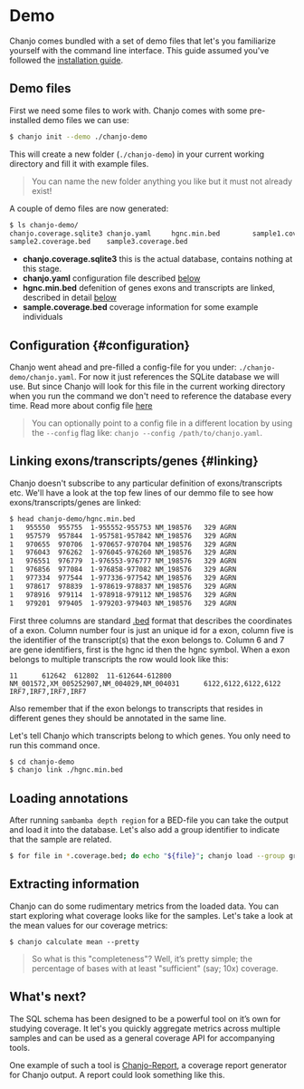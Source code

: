 # Demo

Chanjo comes bundled with a set of demo files that let's you familiarize yourself with the command line interface. This guide assumed you've followed the [installation guide](../topics/installation.md).

## Demo files

First we need some files to work with. Chanjo comes with some pre-installed demo files we can use:

```bash
$ chanjo init --demo ./chanjo-demo
```
This will create a new folder (`./chanjo-demo`) in your current working directory and fill it with example files.

> You can name the new folder anything you like but it must not already exist!

A couple of demo files are now generated:

```bash
$ ls chanjo-demo/
chanjo.coverage.sqlite3	chanjo.yaml		hgnc.min.bed		sample1.coverage.bed	
sample2.coverage.bed	sample3.coverage.bed
```

- **chanjo.coverage.sqlite3** this is the actual database, contains nothing at this stage.
- **chanjo.yaml** configuration file described [below](#configuration)
- **hgnc.min.bed** defenition of genes exons and transcripts are linked, described in detail [below](#linking)
- **sample.coverage.bed** coverage information for some example individuals

## Configuration {#configuration}

Chanjo went ahead and pre-filled a config-file for you under: `./chanjo-demo/chanjo.yaml`. For now it just references the SQLite database we will use. But since Chanjo will look for this file in the current working directory when you run the command we don't need to reference the database every time.
Read more about config file [here](../admin-guide/config.md)

> You can optionally point to a config file in a different location by using the `--config` flag like: `chanjo --config /path/to/chanjo.yaml`.

## Linking exons/transcripts/genes {#linking}

Chanjo doesn't subscribe to any particular definition of exons/transcripts etc. We'll have a look at the top few lines of our demmo file to see how exons/transcripts/genes are linked: 
```bash
$ head chanjo-demo/hgnc.min.bed
1	955550	955755	1-955552-955753	NM_198576	329	AGRN
1	957579	957844	1-957581-957842	NM_198576	329	AGRN
1	970655	970706	1-970657-970704	NM_198576	329	AGRN
1	976043	976262	1-976045-976260	NM_198576	329	AGRN
1	976551	976779	1-976553-976777	NM_198576	329	AGRN
1	976856	977084	1-976858-977082	NM_198576	329	AGRN
1	977334	977544	1-977336-977542	NM_198576	329	AGRN
1	978617	978839	1-978619-978837	NM_198576	329	AGRN
1	978916	979114	1-978918-979112	NM_198576	329	AGRN
1	979201	979405	1-979203-979403	NM_198576	329	AGRN
```
First three columns are standard [.bed][bed] format that describes the coordinates of a exon. Column number four is just an unique id for a exon, column five is the identifier of the transcript(s) that the exon belongs to. Column 6 and 7 are gene identifiers, first is the hgnc id then the hgnc symbol.
When a exon belongs to multiple transcripts the row would look like this:

```
11      612642  612802  11-612644-612800        NM_001572,XM_005252907,NM_004029,NM_004031      6122,6122,6122,6122     IRF7,IRF7,IRF7,IRF7
```  

Also remember that if the exon belongs to transcripts that resides in different genes they should be annotated in the same line.

Let's tell Chanjo which transcripts belong to which genes. You only need to run this command once.

```bash
$ cd chanjo-demo
$ chanjo link ./hgnc.min.bed
```

## Loading annotations

After running `sambamba depth region` for a BED-file you can take the output and load it into the database. Let's also add a group identifier to indicate that the sample are related.

```bash
$ for file in *.coverage.bed; do echo "${file}"; chanjo load --group group1 "${file}"; done
```

## Extracting information

Chanjo can do some rudimentary metrics from the loaded data. You can start exploring what coverage looks like for the samples. Let's take a look at the mean values for our coverage metrics:

```
$ chanjo calculate mean --pretty
```

> So what is this "completeness"? Well, it’s pretty simple; the percentage of bases with at least "sufficient" (say; 10x) coverage.

## What's next?

The SQL schema has been designed to be a powerful tool on it’s own for studying coverage. It let's you quickly aggregate metrics across multiple samples and can be used as a general coverage API for accompanying tools.

One example of such a tool is [Chanjo-Report][report], a coverage report generator for Chanjo output. A report could look something like this.


[report]: https://github.com/robinandeer/Chanjo-Report
[bed]: https://genome.ucsc.edu/FAQ/FAQformat.html#format1